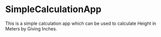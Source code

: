 # SimpleCalculationApp
This is a simple calculation app which can be used to calculate Height in Meters by Giving Inches.
